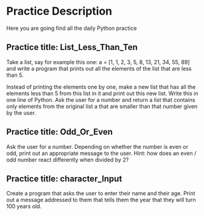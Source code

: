 # Practice Description 
Here you are going find all the daily Python practice

## Practice title: List_Less_Than_Ten
Take a list, say for example this one: a = [1, 1, 2, 3, 5, 8, 13, 21, 34, 55, 89] and write a program that prints out all the elements of the list that are less than 5.

Instead of printing the elements one by one, make a new list that has all the elements less than 5 from this list in it and print out this new list.
Write this in one line of Python.
Ask the user for a number and return a list that contains only elements from the original list a that are smaller than that number given by the user.

## Practice title: Odd_Or_Even
Ask the user for a number. Depending on whether the number is even or odd, print out an appropriate message to the user. Hint: how does an even / odd number react differently when divided by 2?

## Practice title: character_Input
Create a program that asks the user to enter their name and their age. Print out a message addressed to them that tells them the year that they will turn 100 years old.
